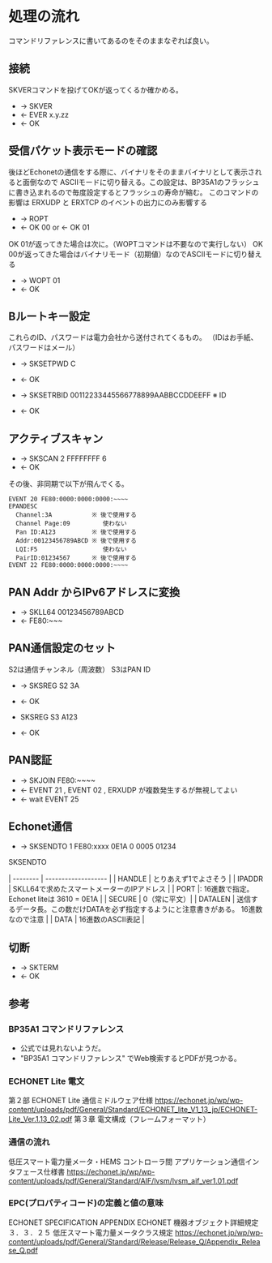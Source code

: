 # 処理の流れ

コマンドリファレンスに書いてあるのをそのままなぞれば良い。

## 接続

SKVERコマンドを投げてOKが返ってくるか確かめる。

* -> SKVER
* <- EVER x.y.zz
* <- OK

## 受信パケット表示モードの確認

後ほどEchonetの通信をする際に、バイナリをそのままバイナリとして表示されると面倒なので
ASCIIモードに切り替える。この設定は、BP35A1のフラッシュに書き込まれるので毎度設定するとフラッシュの寿命が縮む。
このコマンドの影響は ERXUDP と ERXTCP のイベントの出力にのみ影響する

* -> ROPT
* <- OK 00 or <- OK 01

OK 01が返ってきた場合は次に。（WOPTコマンドは不要なので実行しない）
OK 00が返ってきた場合はバイナリモード（初期値）なのでASCIIモードに切り替える

* -> WOPT 01
* <- OK

## Bルートキー設定

これらのID、パスワードは電力会社から送付されてくるもの。
（IDはお手紙、パスワードはメール）

* -> SKSETPWD C <password>
* <- OK

* -> SKSETRBID 00112233445566778899AABBCCDDEEFF ※ ID
* <- OK

## アクティブスキャン

* -> SKSCAN 2 FFFFFFFF 6
* <- OK

その後、非同期で以下が飛んでくる。

```
EVENT 20 FE80:0000:0000:0000:~~~~
EPANDESC
  Channel:3A           ※ 後で使用する
  Channel Page:09         使わない
  Pan ID:A123          ※ 後で使用する
  Addr:00123456789ABCD ※ 後で使用する
  LQI:F5                  使わない
  PairID:01234567      ※ 後で使用する
EVENT 22 FE80:0000:0000:0000:~~~~
```

## PAN Addr からIPv6アドレスに変換

* -> SKLL64 00123456789ABCD
* <- FE80:~~~

## PAN通信設定のセット

S2は通信チャンネル（周波数） S3はPAN ID

* -> SKSREG S2 3A
* <- OK

* SKSREG S3 A123
* <- OK

## PAN認証

* -> SKJOIN FE80:~~~~
* <- EVENT 21 , EVENT 02 , ERXUDP が複数発生するが無視してよい
* <- wait EVENT 25

## Echonet通信

* -> SKSENDTO 1 FE80:xxxx 0E1A 0 0005 01234

SKSENDTO <HANDLE> <IPADDR> <PORT> <SECURE> <DATALEN> <DATA>

| -------- | ------------------- |
| HANDLE | とりあえず1でよさそう |
| IPADDR | SKLL64で求めたスマートメーターのIPアドレス |
| PORT   |: 16進数で指定。Echonet liteは 3610 = 0E1A |
| SECURE |  0（常に平文）| 
| DATALEN |  送信するデータ長。この数だけDATAを必ず指定するようにと注意書きがある。 16進数なので注意 |
| DATA   | 16進数のASCII表記 | 

## 切断

* -> SKTERM
* <- OK


## 参考

### BP35A1 コマンドリファレンス

* 公式では見れないようだ。
* "BP35A1 コマンドリファレンス" でWeb検索するとPDFが見つかる。

### ECHONET Lite 電文

第２部 ECHONET Lite 通信ミドルウェア仕様
https://echonet.jp/wp/wp-content/uploads/pdf/General/Standard/ECHONET_lite_V1_13_jp/ECHONET-Lite_Ver.1.13_02.pdf
第３章 電文構成（フレームフォーマット）

### 通信の流れ

低圧スマート電力量メータ・HEMS コントローラ間 アプリケーション通信インタフェース仕様書
https://echonet.jp/wp/wp-content/uploads/pdf/General/Standard/AIF/lvsm/lvsm_aif_ver1.01.pdf

### EPC(プロパティコード)の定義と値の意味

ECHONET SPECIFICATION APPENDIX ECHONET 機器オブジェクト詳細規定
３．３．２５ 低圧スマート電力量メータクラス規定
https://echonet.jp/wp/wp-content/uploads/pdf/General/Standard/Release/Release_Q/Appendix_Release_Q.pdf
